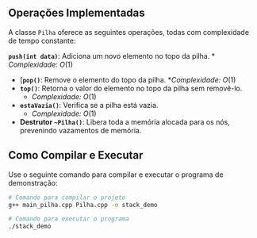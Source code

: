 
## Operações Implementadas

A classe `Pilha` oferece as seguintes operações, todas com complexidade de tempo constante:

**`push(int data)`**: Adiciona um novo elemento no topo da pilha.
    * *Complexidade:* $O(1)$
* [**`pop()`**: Remove o elemento do topo da pilha.
    **Complexidade:* $O(1)$ 
* **`top()`**: Retorna o valor do elemento no topo da pilha sem removê-lo.
    * *Complexidade:* $O(1)$
* **`estaVazia()`**: Verifica se a pilha está vazia.
    * *Complexidade:* $O(1)$
* **Destrutor `~Pilha()`**: Libera toda a memória alocada para os nós, prevenindo vazamentos de memória.

## Como Compilar e Executar

Use o seguinte comando para compilar e executar o programa de demonstração:

```bash
# Comando para compilar o projeto
g++ main_pilha.cpp Pilha.cpp -o stack_demo

# Comando para executar o programa
./stack_demo
